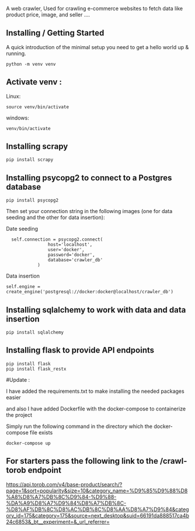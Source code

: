 A web crawler, Used for crawling e-commerce  websites to fetch data like product price, image, and seller ....

## Installing / Getting Started

A quick introduction of the minimal setup you need to get a hello world up &
running.

```shell
python -m venv venv
```

## Activate venv : 
Linux:
```shell
source venv/bin/activate
```

windows:
```shell
venv/bin/activate
```

## Installing scrapy 

```shell
pip install scrapy
```

## Installing psycopg2 to connect to a Postgres database 

```shell
pip install psycopg2
```

Then set your connection string in the following images (one for data seeding and the other for data insertion):

Date seeding

```
  self.connection = psycopg2.connect(
                host='localhost',
                user='docker',
                password='docker',
                database='crawler_db'
            )
```

Data insertion
```
self.engine = create_engine('postgresql://docker:docker@localhost/crawler_db')
```


## Installing sqlalchemy to work with data and data insertion

```shell
pip install sqlalchemy
```


## Installing flask to provide API endpoints

```shell
pip install flask
pip install flask_restx
```

#Update :

I have added the requirements.txt to make installing the needed packages easier

and also I have added Dockerfile with the docker-compose to containerize the project

Simply run the following command in the directory which the docker-compose file exists

```shell
docker-compose up
```

## For starters pass the following link to the /crawl-torob endpoint

https://api.torob.com/v4/base-product/search/?page=1&sort=popularity&size=10&category_name=%D9%85%D9%88%D8%A8%D8%A7%DB%8C%D9%84-%D9%88-%DA%A9%D8%A7%D9%84%D8%A7%DB%8C-%D8%AF%DB%8C%D8%AC%DB%8C%D8%AA%D8%A7%D9%84&category_id=175&category=175&source=next_desktop&suid=66191da888517ca4b24c6853&_bt__experiment=&_url_referrer=

